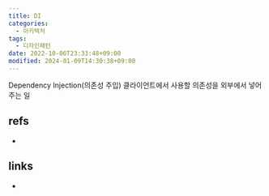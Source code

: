 ```yaml
---
title: DI
categories:
  - 아키텍처
tags:
  - 디자인패턴
date: 2022-10-06T23:33:48+09:00
modified: 2024-01-09T14:30:38+09:00
---
```

Dependency Injection(의존성 주입)
클라이언트에서 사용할 의존성을 외부에서 넣어주는 일


## refs
- 


## links
- 
